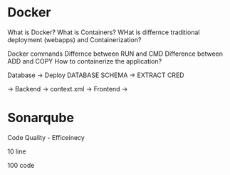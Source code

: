 # Docker

What is Docker?
What is Containers?
WHat is differnce traditional deployment (webapps) and Containerization?

Docker commands
Differnce between RUN and CMD
Difference between ADD and COPY
How to containerize the application?

Database -> Deploy DATABASE SCHEMA -> EXTRACT CRED

 -> Backend -> context.xml 
 -> Frontend -> 


# Sonarqube
Code Quality - Efficeinecy 


10 line


100 code
